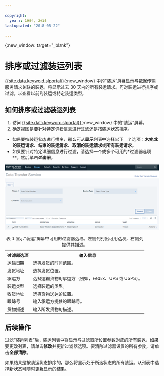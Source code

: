 ```yaml
---

copyright:
  years: 1994, 2018
lastupdated: "2018-05-22"

---
```

{:new_window: target="_blank"}

# 排序或过滤装运列表

[{{site.data.keyword.slportal}}](https://control.softlayer.com/){:new_window} 中的“装运”屏幕显示与数据传输服务请求关联的装运。将显示过去 30 天内的所有装运请求。可对装运进行排序或过滤，以查看以前的装运或特定装运类型。 

## 如何排序或过滤装运列表

1. 访问 [{{site.data.keyword.slportal}}](https://control.softlayer.com/){:new_window} 中的“装运”屏幕。 
2. 确定视图是要针对特定详细信息进行过滤还是按装运状态排序。
  - 如果要按装运状态进行排序，那么可从**显示**列表中选择以下一个选项：**未完成的装运请求**、**结束的装运请求**、**取消的装运请求**或**所有装运请求**。
  - 如果要针对特定详细信息进行过滤，请选择一个或多个可用的*过滤器选项**，然后单击**过滤器**。


![DTS 装运屏幕](/images/DTSShipmentScreen.PNG)

<table><caption>表 1 显示“装运”屏幕中可用的过滤器选项。左侧列列出可用选项，右侧列提供其描述。</caption>
<tr><th>过滤器选项</th><th>输入信息</th></tr>
<tr><td>运输日期</td><td>选择发货的时间范围。</td></tr>
<tr><td>发货地址</td><td>选择发货位置。</td></tr>
<tr><td>承运方</td><td>选择运输货物的承运方（例如，FedEx、UPS 或 USPS）。</td></tr>
<tr><td>装运类型</td><td>选择装运的类型。</td></tr>
<tr><td>收货地址</td><td>选择货物送达的位置。</td></tr>
<tr><td>跟踪号</td><td>输入承运方提供的跟踪号。</td></tr>
<tr><td>货物描述</td><td>输入所发货物的描述。</td></tr>
</table>


## 后续操作

过滤“装运列表”后，装运列表中将显示与过滤器所设置参数对应的所有装运。如果要更改列表，请单击**修改**并更新过滤器选项。要清除过滤器设置的所有参数，请单击**全部清除**。 

如果结果是按装运状态排序的，那么将显示处于所选状态的所有装运。从列表中选择新状态可随时更新显示的结果。

